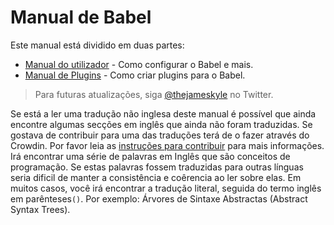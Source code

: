 # Manual de Babel

Este manual está dividido em duas partes:

  * [Manual do utilizador](user-handbook.md) - Como configurar o Babel e mais.
  * [Manual de Plugins](plugin-handbook.md) - Como criar plugins para o Babel.

> Para futuras atualizações, siga [@thejameskyle](https://twitter.com/thejameskyle) no Twitter.

Se está a ler uma tradução não inglesa deste manual é possível que ainda encontre algumas secções em inglês que ainda não foram traduzidas. Se gostava de contribuir para uma das traduções terá de o fazer através do Crowdin. Por favor leia as [instruções para contribuir](/CONTRIBUTING.md) para mais informações. Irá encontrar uma série de palavras em Inglês que são conceitos de programação. Se estas palavras fossem traduzidas para outras línguas seria dificil de manter a consistência e coêrencia ao ler sobre elas. Em muitos casos, você irá encontrar a tradução literal, seguida do termo inglês em parênteses`()`. Por exemplo: Árvores de Sintaxe Abstractas (Abstract Syntax Trees).